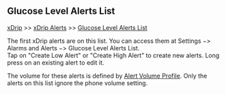 ## Glucose Level Alerts List  
[xDrip](../README.md) >> [xDrip Alerts](./Alerts_page) >> [Glucose Level Alerts List](./Glucose-level-alerts)  
  
The first xDrip alerts are on this list.  You can access them at Settings &#8722;> Alarms and Alerts &#8722;> Glucose Level Alerts List.  
Tap on "Create Low Alert" or "Create High Alert" to create new alerts.  Long press on an existing alert to edit it.  

The volume for these alerts is defined by [Alert Volume Profile](./Volume-profiles.md).  Only the alerts on this list ignore the phone volume setting.  

